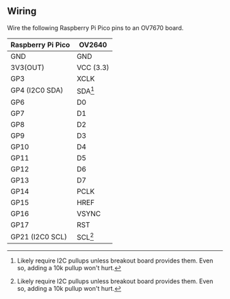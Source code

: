 ## Wiring
Wire the following Raspberry Pi Pico pins to an OV7670 board.

| Raspberry Pi Pico | OV2640            |
| ----------------- | ----------------- |
| GND               | GND               |
| 3V3(OUT)          | VCC (3.3)         |
| GP3               | XCLK              |
| GP4  (I2C0 SDA)   | SDA[^i2c_pullups] |
| GP6               | D0                |
| GP7               | D1                |
| GP8               | D2                |
| GP9               | D3                |
| GP10              | D4                |
| GP11              | D5                |
| GP12              | D6                |
| GP13              | D7                |
| GP14              | PCLK              |
| GP15              | HREF              |
| GP16              | VSYNC             |
| GP17              | RST               |
| GP21 (I2C0 SCL)   | SCL[^i2c_pullups] |


[^i2c_pullups]: Likely require I2C pullups unless breakout board provides them. Even so, adding a 10k pullup won't hurt.
